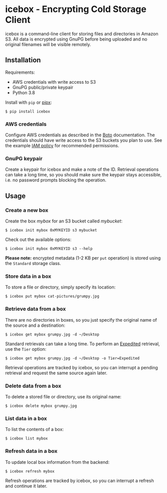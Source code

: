 # icebox - Encrypting Cold Storage Client

icebox is a command-line client for storing files and directories in Amazon S3.
All data is encrypted using GnuPG before being uploaded and no original
filenames will be visible remotely.

## Installation

Requirements:

- AWS credentials with write access to S3
- GnuPG public/private keypair
- Python 3.8

Install with `pip` or [pipx][]:

```
$ pip install icebox
```

[pipx]: https://pypa.github.io/pipx/

### AWS credentials

Configure AWS credentials as described in the [Boto][] documentation. The
credentials should have write access to the S3 buckets you plan to use. See the
example [IAM policy][] for recommended permissions.

[boto]: https://boto3.amazonaws.com/v1/documentation/api/latest/guide/quickstart.html#configuration
[iam policy]: docs/iam-policy.example.json

### GnuPG keypair

Create a keypair for icebox and make a note of the ID. Retrieval operations
can take a long time, so you should make sure the keypair stays accessible,
i.e. no password prompts blocking the operation.

## Usage

### Create a new box

Create the box *mybox* for an S3 bucket called *mybucket*:

```
$ icebox init mybox 0xMYKEYID s3 mybucket
```

Check out the available options:

```
$ icebox init mybox 0xMYKEYID s3 --help
```

**Please note:** encrypted metadata (1-2 KB per `put` operation) is stored
using the `Standard` storage class.

### Store data in a box

To store a file or directory, simply specify its location:

```
$ icebox put mybox cat-pictures/grumpy.jpg
```

### Retrieve data from a box

There are no directories in boxes, so you just specify the original name of the
source and a destination:

```
$ icebox get mybox grumpy.jpg -d ~/Desktop
```

Standard retrievals can take a long time. To perform an [Expedited][]
retrieval, use the `Tier` option:

```
$ icebox get mybox grumpy.jpg -d ~/Desktop -o Tier=Expedited
```

Retrieval operations are tracked by icebox, so you can interrupt a pending
retrieval and request the same source again later.

[expedited]: https://aws.amazon.com/s3/pricing/

### Delete data from a box

To delete a stored file or directory, use its original name:

```
$ icebox delete mybox grumpy.jpg
```

### List data in a box

To list the contents of a box:

```
$ icebox list mybox
```

### Refresh data in a box

To update local box information from the backend:

```
$ icebox refresh mybox
```

Refresh operations are tracked by icebox, so you can interrupt a refresh and
continue it later.
